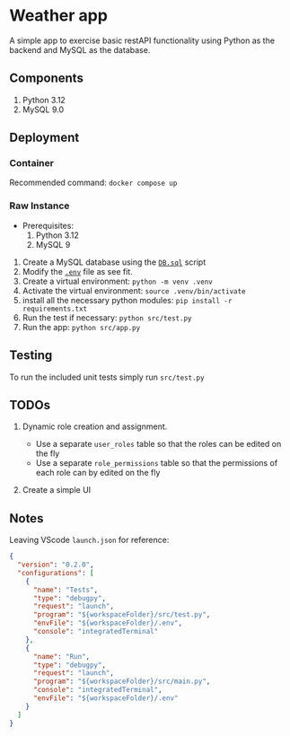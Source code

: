 # Weather app

A simple app to exercise basic restAPI functionality using Python as the backend and MySQL as the database.

## Components

1. Python 3.12
2. MySQL 9.0

## Deployment

### Container

Recommended command: `docker compose up`

### Raw Instance

* Prerequisites:
    1. Python 3.12
    2. MySQL 9

1. Create a MySQL database using the [`DB.sql`](./DB.sql) script
1. Modify the [`.env`](./.env) file as see fit.
2. Create a virtual environment: `python -m venv .venv`
3. Activate the virtual environment: `source .venv/bin/activate`
4. install all the necessary python modules: `pip install -r requirements.txt`
5. Run the test if necessary: `python src/test.py`
6. Run the app: `python src/app.py`

## Testing

To run the included unit tests simply run `src/test.py`

## TODOs

1. Dynamic role creation and assignment.
    * Use a separate `user_roles` table so that the roles can be edited on the fly
    * Use a separate `role_permissions` table so that the permissions of each role can by edited on the fly

2. Create a simple UI

## Notes

Leaving VScode `launch.json` for reference:

```json
{
  "version": "0.2.0",
  "configurations": [
    {
      "name": "Tests",
      "type": "debugpy",
      "request": "launch",
      "program": "${workspaceFolder}/src/test.py",
      "envFile": "${workspaceFolder}/.env",
      "console": "integratedTerminal"
    },
    {
      "name": "Run",
      "type": "debugpy",
      "request": "launch",
      "program": "${workspaceFolder}/src/main.py",
      "console": "integratedTerminal",
      "envFile": "${workspaceFolder}/.env"
    }
  ]
}
```
